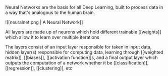 Neural Networks are the basis for all Deep Learning, built to process data in a way that's analogous to the human brain.

![[neuralnet.png | A Neural Network]]

All layers are made up of neurons which hold different trainable [[weights]] which allow it to learn over multiple iterations

The layers consist of an input layer responsible for taken in input data, hidden layer(s) responsible for computing data, learning through [[weighted matrix]], [[biases]], [[activation function]]s, and a final output layer which outputs the computation of a network whether it be [[classification]], [[regression]], [[clustering]], etc
